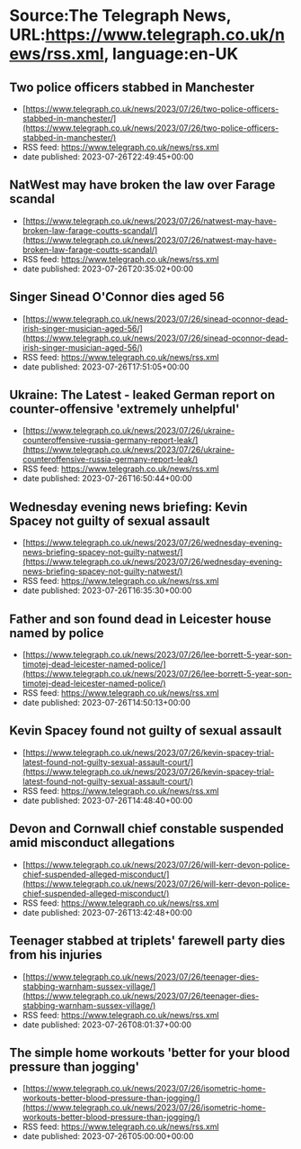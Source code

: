 # Source:The Telegraph News, URL:https://www.telegraph.co.uk/news/rss.xml, language:en-UK

## Two police officers stabbed in Manchester
 - [https://www.telegraph.co.uk/news/2023/07/26/two-police-officers-stabbed-in-manchester/](https://www.telegraph.co.uk/news/2023/07/26/two-police-officers-stabbed-in-manchester/)
 - RSS feed: https://www.telegraph.co.uk/news/rss.xml
 - date published: 2023-07-26T22:49:45+00:00



## NatWest may have broken the law over Farage scandal
 - [https://www.telegraph.co.uk/news/2023/07/26/natwest-may-have-broken-law-farage-coutts-scandal/](https://www.telegraph.co.uk/news/2023/07/26/natwest-may-have-broken-law-farage-coutts-scandal/)
 - RSS feed: https://www.telegraph.co.uk/news/rss.xml
 - date published: 2023-07-26T20:35:02+00:00



## Singer Sinead O'Connor dies aged 56
 - [https://www.telegraph.co.uk/news/2023/07/26/sinead-oconnor-dead-irish-singer-musician-aged-56/](https://www.telegraph.co.uk/news/2023/07/26/sinead-oconnor-dead-irish-singer-musician-aged-56/)
 - RSS feed: https://www.telegraph.co.uk/news/rss.xml
 - date published: 2023-07-26T17:51:05+00:00



## Ukraine: The Latest - leaked German report on counter-offensive 'extremely unhelpful'
 - [https://www.telegraph.co.uk/news/2023/07/26/ukraine-counteroffensive-russia-germany-report-leak/](https://www.telegraph.co.uk/news/2023/07/26/ukraine-counteroffensive-russia-germany-report-leak/)
 - RSS feed: https://www.telegraph.co.uk/news/rss.xml
 - date published: 2023-07-26T16:50:44+00:00



## Wednesday evening news briefing: Kevin Spacey not guilty of sexual assault
 - [https://www.telegraph.co.uk/news/2023/07/26/wednesday-evening-news-briefing-spacey-not-guilty-natwest/](https://www.telegraph.co.uk/news/2023/07/26/wednesday-evening-news-briefing-spacey-not-guilty-natwest/)
 - RSS feed: https://www.telegraph.co.uk/news/rss.xml
 - date published: 2023-07-26T16:35:30+00:00



## Father and son found dead in Leicester house named by police
 - [https://www.telegraph.co.uk/news/2023/07/26/lee-borrett-5-year-son-timotej-dead-leicester-named-police/](https://www.telegraph.co.uk/news/2023/07/26/lee-borrett-5-year-son-timotej-dead-leicester-named-police/)
 - RSS feed: https://www.telegraph.co.uk/news/rss.xml
 - date published: 2023-07-26T14:50:13+00:00



## Kevin Spacey found not guilty of sexual assault
 - [https://www.telegraph.co.uk/news/2023/07/26/kevin-spacey-trial-latest-found-not-guilty-sexual-assault-court/](https://www.telegraph.co.uk/news/2023/07/26/kevin-spacey-trial-latest-found-not-guilty-sexual-assault-court/)
 - RSS feed: https://www.telegraph.co.uk/news/rss.xml
 - date published: 2023-07-26T14:48:40+00:00



## Devon and Cornwall chief constable suspended amid misconduct allegations
 - [https://www.telegraph.co.uk/news/2023/07/26/will-kerr-devon-police-chief-suspended-alleged-misconduct/](https://www.telegraph.co.uk/news/2023/07/26/will-kerr-devon-police-chief-suspended-alleged-misconduct/)
 - RSS feed: https://www.telegraph.co.uk/news/rss.xml
 - date published: 2023-07-26T13:42:48+00:00



## Teenager stabbed at triplets' farewell party dies from his injuries
 - [https://www.telegraph.co.uk/news/2023/07/26/teenager-dies-stabbing-warnham-sussex-village/](https://www.telegraph.co.uk/news/2023/07/26/teenager-dies-stabbing-warnham-sussex-village/)
 - RSS feed: https://www.telegraph.co.uk/news/rss.xml
 - date published: 2023-07-26T08:01:37+00:00



## The simple home workouts 'better for your blood pressure than jogging'
 - [https://www.telegraph.co.uk/news/2023/07/26/isometric-home-workouts-better-blood-pressure-than-jogging/](https://www.telegraph.co.uk/news/2023/07/26/isometric-home-workouts-better-blood-pressure-than-jogging/)
 - RSS feed: https://www.telegraph.co.uk/news/rss.xml
 - date published: 2023-07-26T05:00:00+00:00



